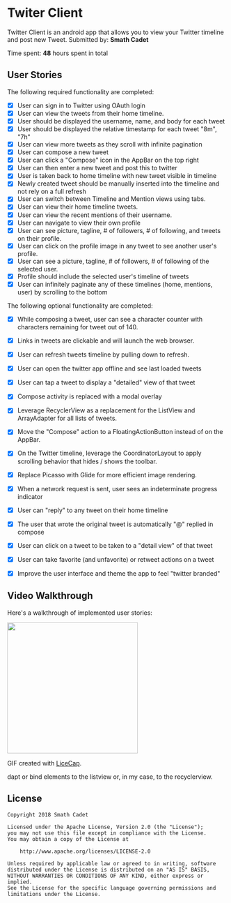 # Twiter Client
 Twitter Client is an android app that allows you to view your Twitter timeline and post new Tweet.
Submitted by: **Smath Cadet**

Time spent: **48** hours spent in total

## User Stories

The following required functionality are completed:

* [x] User can sign in to Twitter using OAuth login
* [x] User can view the tweets from their home timeline.
* [x] User should be displayed the username, name, and body for each tweet
* [x] User should be displayed the relative timestamp for each tweet "8m", "7h"
* [x] User can view more tweets as they scroll with infinite pagination
* [x] User can compose a new tweet
* [x] User can click a "Compose" icon in the AppBar on the top right
* [x] User can then enter a new tweet and post this to twitter
* [x] User is taken back to home timeline with new tweet visible in timeline
* [x] Newly created tweet should be manually inserted into the timeline and not rely on a full refresh
* [x] User can switch between Timeline and Mention views using tabs.
* [x] User can view their home timeline tweets.
* [x] User can view the recent mentions of their username.
* [x] User can navigate to view their own profile
* [x] User can see picture, tagline, # of followers, # of following, and tweets on their profile.
* [x] User can click on the profile image in any tweet to see another user's profile. 
* [x] User can see a picture, tagline, # of followers, # of following of the selected user.
* [x] Profile should include the selected user's timeline of tweets
* [x] User can infinitely paginate any of these timelines (home, mentions, user) by scrolling to the bottom

The following optional functionality are completed:

* [x] While composing a tweet, user can see a character counter with characters remaining for tweet out of 140.
* [x] Links in tweets are clickable and will launch the web browser.
* [x] User can refresh tweets timeline by pulling down to refresh.
* [x] User can open the twitter app offline and see last loaded tweets
* [x] User can tap a tweet to display a "detailed" view of that tweet  
* [x] Compose activity is replaced with a modal overlay 
* [x]  Leverage RecyclerView as a replacement for the ListView and ArrayAdapter for all lists of tweets.
* [x] Move the "Compose" action to a FloatingActionButton instead of on the AppBar.
* [x] On the Twitter timeline, leverage the CoordinatorLayout to apply scrolling behavior that hides / shows the toolbar.
* [x] Replace Picasso with Glide for more efficient image rendering.
* [x] When a network request is sent, user sees an indeterminate progress indicator 
* [x] User can "reply" to any tweet on their home timeline 
* [x] The user that wrote the original tweet is automatically "@" replied in compose
* [x] User can click on a tweet to be taken to a "detail view" of that tweet
* [x] User can take favorite (and unfavorite) or retweet actions on a tweet
* [x] Improve the user interface and theme the app to feel "twitter branded"


## Video Walkthrough

Here's a walkthrough of implemented user stories:

<img src='https://i.imgur.com/ENjsgv2.gif' width="300" />

GIF created with [LiceCap](http://www.cockos.com/licecap/).

dapt or bind elements to the listview or, in my case, to the recyclerview.



## License

    Copyright 2018 Smath Cadet

    Licensed under the Apache License, Version 2.0 (the "License");
    you may not use this file except in compliance with the License.
    You may obtain a copy of the License at

        http://www.apache.org/licenses/LICENSE-2.0

    Unless required by applicable law or agreed to in writing, software
    distributed under the License is distributed on an "AS IS" BASIS,
    WITHOUT WARRANTIES OR CONDITIONS OF ANY KIND, either express or implied.
    See the License for the specific language governing permissions and
    limitations under the License.
